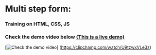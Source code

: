 # Multi step form:

### Training on HTML, CSS, JS
### Check the demo video below [(This is a live demo)](https://ahmedelgaidi.github.io/multi-step-form/)
[![Check the demo video](https://res.cloudinary.com/dvmkzbrcs/image/upload/v1646136879/github%20photos%20and%20logos/multi-step-form_bwu4ia.png)]
(https://clipchamp.com/watch/U9tzwxVLe3z)

